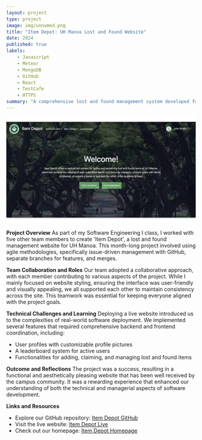 ```yaml
---
layout: project
type: project
image: img/unnamed.png
title: "Item Depot: UH Manoa Lost and Found Website"
date: 2024
published: true
labels:
    - Javascript
    - Meteor
    - MongoDB
    - GitHub
    - React
    - TestCafe
    - HTTPS
summary: "A comprehensive lost and found management system developed for UH Manoa, enhancing campus operations and student interactions."
---
```


<img class="img-fluid" src="../img/landingFinal.png">

**Project Overview**
As part of my Software Engineering I class, I worked with five other team members to create 'Item Depot', a lost and found management website for UH Manoa. This month-long project involved using agile methodologies, specifically issue-driven management with GitHub, separate branches for features, and merges.

**Team Collaboration and Roles**
Our team adopted a collaborative approach, with each member contributing to various aspects of the project. While I mainly focused on website styling, ensuring the interface was user-friendly and visually appealing, we all supported each other to maintain consistency across the site. This teamwork was essential for keeping everyone aligned with the project goals.

**Technical Challenges and Learning**
Deploying a live website introduced us to the complexities of real-world software deployment. We implemented several features that required comprehensive backend and frontend coordination, including:
- User profiles with customizable profile pictures
- A leaderboard system for active users
- Functionalities for adding, claiming, and managing lost and found items

**Outcome and Reflections**
The project was a success, resulting in a functional and aesthetically pleasing website that has been well received by the campus community. It was a rewarding experience that enhanced our understanding of both the technical and managerial aspects of software development.

**Links and Resources**
- Explore our GitHub repository: [Item Depot GitHub](https://github.com/item-depot)
- Visit the live website: [Item Depot Live](https://itemdepot.org/)
- Check out our homepage: [Item Depot Homepage](https://item-depot.github.io/)
